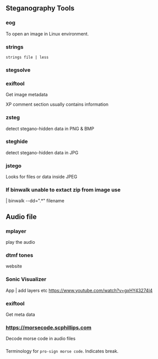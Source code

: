## Steganography Tools

### eog
To open an image in Linux environment.

### strings
`strings file | less`

### stegsolve

### exiftool
Get image metadata

XP comment section usually contains information

### zsteg
detect stegano-hidden data in PNG & BMP

### steghide
detect stegano-hidden data in JPG

### jstego
Looks for files or data inside JPEG

### If binwalk unable to extact zip from image use
| binwalk --dd=".*" filename


## Audio file

### mplayer
play the audio

### dtmf tones
website

### Sonic Visualizer
App | add layers etc
https://www.youtube.com/watch?v=gxHY43274l4

###  exiftool
Get meta data

### https://morsecode.scphillips.com
Decode morse code in audio files

### <BT>
Terminology for `pro-sign morse code`. Indicates break.